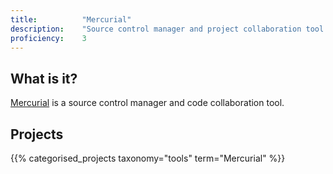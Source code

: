 ```yaml
---
title: 			"Mercurial"
description: 	"Source control manager and project collaboration tool."
proficiency:	3
---
```


## What is it?
[Mercurial](https://www.mercurial-scm.org/) is a source control manager and code collaboration tool.

## Projects
{{% categorised_projects taxonomy="tools" term="Mercurial" %}}